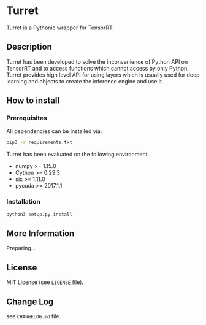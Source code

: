 Turret
====

Turret is a Pythonic wrapper for TensorRT.

## Description

Turret has been developed to solve the inconvenience of Python API on TensorRT and to access functions which cannot access by only Python. Turret provides high level API for using layers which is usually used for deep learning and objects to create the inference engine and use it.


## How to install

### Prerequisites

All dependencies can be installed via:

```sh
pip3 -r requirements.txt
```

Turret has been evaluated on the following environment.

- numpy >= 1.15.0
- Cython >= 0.29.3
- six >= 1.11.0
- pycuda >= 2017.1.1


### Installation

```sh
python3 setup.py install
```

## More Information

Preparing...


## License

MIT License (see `LICENSE` file).

## Change Log

see `CHANGELOG.md` file.
